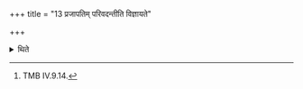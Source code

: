 +++
title = "13 प्रजापतिम् परिवदन्तीति विज्ञायते"

+++

<details><summary>थिते</summary>

13. “They blame Prajapati" -so is heard from a Brāhmaṇa-text.[^1]   

[^1]: TMB IV.9.14.  
</details>
